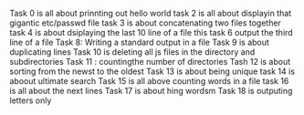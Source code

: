 Task 0 is all about prinnting out hello world
task 2 is all about displayin that gigantic etc/passwd file
task 3 is about concatenating two files together
task 4 is about dsiplaying the last 10 line of a file
this task 6 output the third line of a file 
Task 8: Writing a standard output in a file 
Task 9 is about duplicating lines
Task 10 is deleting all js files in the directory and subdirectories
Task 11 : countingthe number of directories
Tash 12 is about sorting from the newst to the oldest
Task 13 is about being unique
task 14 is aboout ultimate search
Task 15 is all above counting words in a file 
task 16 is all about the next lines
Task 17 is about hing wordsm
Task 18 is outputing letters only
